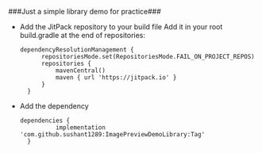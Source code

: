 ###Just a simple library demo for practice###

- Add the JitPack repository to your build file
  Add it in your root build.gradle at the end of repositories:
  ```
  dependencyResolutionManagement {
		repositoriesMode.set(RepositoriesMode.FAIL_ON_PROJECT_REPOS)
		repositories {
			mavenCentral()
			maven { url 'https://jitpack.io' }
		}
	}
  ```

- Add the dependency
  ```
  dependencies {
	        implementation 'com.github.sushant1289:ImagePreviewDemoLibrary:Tag'
	}
  ```
